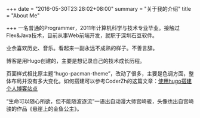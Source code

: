 +++
date = "2016-05-30T23:28:02+08:00"
summary = "关于我的介绍"
title = "About Me"

+++
一名普通的Programmer，2011年计算机科学与技术专业毕业。接触过Flex&Java技术，目前从事Web前端开发，就职于深圳石豆软件。

业余喜欢历史、音乐。看起来一副永远不成熟的样子。不善言辞。

博客是用Hugo创建的，主要是想记录自己的技术成长历程。

页面样式相比原主题“hugo-pacman-theme”，改动了很多，主要是色调方面，整体布局并没有多大变化。如何搭建可以参考CoderZh的这篇文章：[使用hugo搭建个人博客站点](http://blog.coderzh.com/2015/08/29/hugo/)

“生命可以随心所欲，但不能随波逐流”一语出自动漫大师宫崎骏，头像也出自宫崎骏的作品《悬崖上的金鱼公主》。


